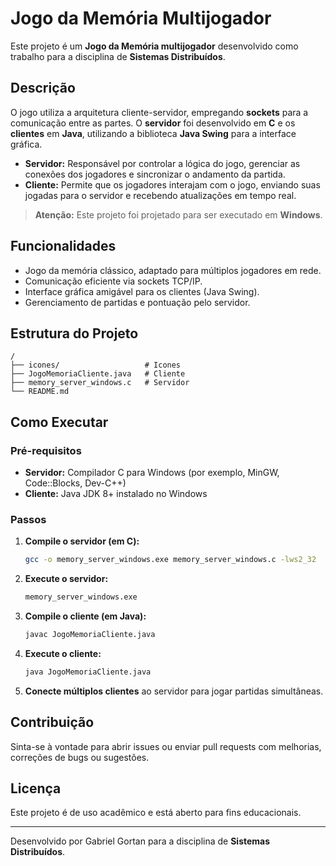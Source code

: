 # Jogo da Memória Multijogador

Este projeto é um **Jogo da Memória multijogador** desenvolvido como trabalho para a disciplina de **Sistemas Distribuídos**.

## Descrição

O jogo utiliza a arquitetura cliente-servidor, empregando **sockets** para a comunicação entre as partes. O **servidor** foi desenvolvido em **C** e os **clientes** em **Java**, utilizando a biblioteca **Java Swing** para a interface gráfica.

- **Servidor:** Responsável por controlar a lógica do jogo, gerenciar as conexões dos jogadores e sincronizar o andamento da partida.
- **Cliente:** Permite que os jogadores interajam com o jogo, enviando suas jogadas para o servidor e recebendo atualizações em tempo real.

> **Atenção:** Este projeto foi projetado para ser executado em **Windows**.

## Funcionalidades

- Jogo da memória clássico, adaptado para múltiplos jogadores em rede.
- Comunicação eficiente via sockets TCP/IP.
- Interface gráfica amigável para os clientes (Java Swing).
- Gerenciamento de partidas e pontuação pelo servidor.

## Estrutura do Projeto

```
/
├── icones/                   # Icones
├── JogoMemoriaCliente.java   # Cliente
├── memory_server_windows.c   # Servidor
└── README.md
```

## Como Executar

### Pré-requisitos

- **Servidor:** Compilador C para Windows (por exemplo, MinGW, Code::Blocks, Dev-C++)
- **Cliente:** Java JDK 8+ instalado no Windows

### Passos

1. **Compile o servidor (em C):**
   ```sh
   gcc -o memory_server_windows.exe memory_server_windows.c -lws2_32
   ```

2. **Execute o servidor:**
   ```sh
   memory_server_windows.exe
   ```

3. **Compile o cliente (em Java):**
   ```sh
   javac JogoMemoriaCliente.java
   ```

4. **Execute o cliente:**
   ```sh
   java JogoMemoriaCliente.java
   ```

5. **Conecte múltiplos clientes** ao servidor para jogar partidas simultâneas.

## Contribuição

Sinta-se à vontade para abrir issues ou enviar pull requests com melhorias, correções de bugs ou sugestões.

## Licença

Este projeto é de uso acadêmico e está aberto para fins educacionais.

---

Desenvolvido por Gabriel Gortan para a disciplina de **Sistemas Distribuídos**.
